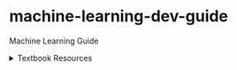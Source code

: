 # machine-learning-dev-guide
Machine Learning Guide

<details>
<summary>Textbook Resources </summary>

- [Machine Learning For Humans](https://bit.ly/mlforhumansbook)
- [Python for Data Analysis](https://amzn.to/2Z1QZNp)
- [Hands-on Machine Learning with Scikit-Learn and TensorFlow](https://amzn.to/2GormNb)
- [Grokking Deep Learning](https://amzn.to/2H497My)
- [The Mechanics of Machine Learning](https://mlbook.explained.ai/)
- [The Hundred-Page Machine Learning Book](https://bit.ly/100pageMLbookhome)
- [The Deep Learning Book (online)](https://www.deeplearningbook.org/)
- [The Deep Learning Book (buy)](https://amzn.to/2YIsGok)


</details>
